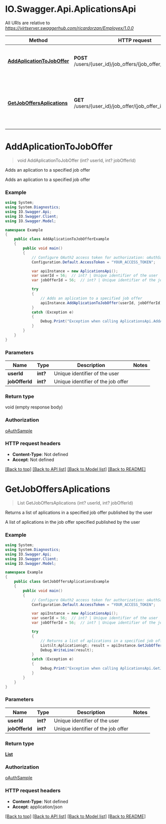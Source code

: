 # IO.Swagger.Api.AplicationsApi

All URIs are relative to *https://virtserver.swaggerhub.com/ricardorzan/Employex/1.0.0*

Method | HTTP request | Description
------------- | ------------- | -------------
[**AddAplicationToJobOffer**](AplicationsApi.md#addaplicationtojoboffer) | **POST** /users/{user_id}/job_offers/{job_offer_id}/aplications | Adds an aplication to a specified job offer
[**GetJobOffersAplications**](AplicationsApi.md#getjoboffersaplications) | **GET** /users/{user_id}/job_offer/{job_offer_id}/aplications | Returns a list of aplications in a specified job offer published by the user

<a name="addaplicationtojoboffer"></a>
# **AddAplicationToJobOffer**
> void AddAplicationToJobOffer (int? userId, int? jobOfferId)

Adds an aplication to a specified job offer

Adds an aplication to a specified job offer

### Example
```csharp
using System;
using System.Diagnostics;
using IO.Swagger.Api;
using IO.Swagger.Client;
using IO.Swagger.Model;

namespace Example
{
    public class AddAplicationToJobOfferExample
    {
        public void main()
        {
            // Configure OAuth2 access token for authorization: oAuthSample
            Configuration.Default.AccessToken = "YOUR_ACCESS_TOKEN";

            var apiInstance = new AplicationsApi();
            var userId = 56;  // int? | Unique identifier of the user
            var jobOfferId = 56;  // int? | Unique identifier of the job offer

            try
            {
                // Adds an aplication to a specified job offer
                apiInstance.AddAplicationToJobOffer(userId, jobOfferId);
            }
            catch (Exception e)
            {
                Debug.Print("Exception when calling AplicationsApi.AddAplicationToJobOffer: " + e.Message );
            }
        }
    }
}
```

### Parameters

Name | Type | Description  | Notes
------------- | ------------- | ------------- | -------------
 **userId** | **int?**| Unique identifier of the user | 
 **jobOfferId** | **int?**| Unique identifier of the job offer | 

### Return type

void (empty response body)

### Authorization

[oAuthSample](../README.md#oAuthSample)

### HTTP request headers

 - **Content-Type**: Not defined
 - **Accept**: Not defined

[[Back to top]](#) [[Back to API list]](../README.md#documentation-for-api-endpoints) [[Back to Model list]](../README.md#documentation-for-models) [[Back to README]](../README.md)
<a name="getjoboffersaplications"></a>
# **GetJobOffersAplications**
> List<Aplication> GetJobOffersAplications (int? userId, int? jobOfferId)

Returns a list of aplications in a specified job offer published by the user

A list of aplications in the job offer specified published by the user

### Example
```csharp
using System;
using System.Diagnostics;
using IO.Swagger.Api;
using IO.Swagger.Client;
using IO.Swagger.Model;

namespace Example
{
    public class GetJobOffersAplicationsExample
    {
        public void main()
        {
            // Configure OAuth2 access token for authorization: oAuthSample
            Configuration.Default.AccessToken = "YOUR_ACCESS_TOKEN";

            var apiInstance = new AplicationsApi();
            var userId = 56;  // int? | Unique identifier of the user
            var jobOfferId = 56;  // int? | Unique identifier of the job offer

            try
            {
                // Returns a list of aplications in a specified job offer published by the user
                List&lt;Aplication&gt; result = apiInstance.GetJobOffersAplications(userId, jobOfferId);
                Debug.WriteLine(result);
            }
            catch (Exception e)
            {
                Debug.Print("Exception when calling AplicationsApi.GetJobOffersAplications: " + e.Message );
            }
        }
    }
}
```

### Parameters

Name | Type | Description  | Notes
------------- | ------------- | ------------- | -------------
 **userId** | **int?**| Unique identifier of the user | 
 **jobOfferId** | **int?**| Unique identifier of the job offer | 

### Return type

[**List<Aplication>**](Aplication.md)

### Authorization

[oAuthSample](../README.md#oAuthSample)

### HTTP request headers

 - **Content-Type**: Not defined
 - **Accept**: application/json

[[Back to top]](#) [[Back to API list]](../README.md#documentation-for-api-endpoints) [[Back to Model list]](../README.md#documentation-for-models) [[Back to README]](../README.md)
